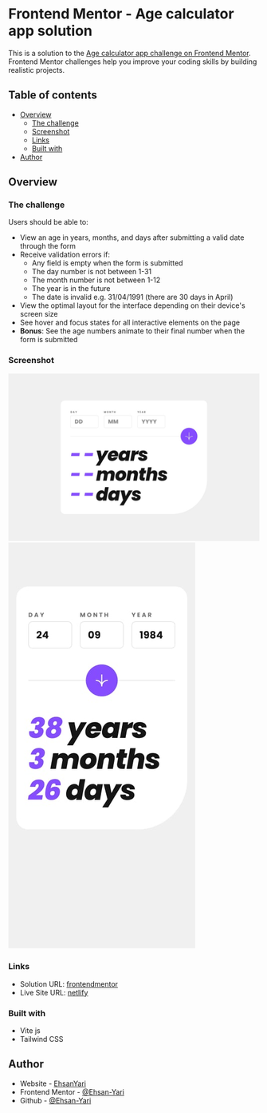 # Frontend Mentor - Age calculator app solution

This is a solution to the [Age calculator app challenge on Frontend Mentor](https://www.frontendmentor.io/challenges/age-calculator-app-dF9DFFpj-Q). Frontend Mentor challenges help you improve your coding skills by building realistic projects.

## Table of contents

- [Overview](#overview)
  - [The challenge](#the-challenge)
  - [Screenshot](#screenshot)
  - [Links](#links)
  - [Built with](#built-with)
- [Author](#author)


## Overview

### The challenge

Users should be able to:

- View an age in years, months, and days after submitting a valid date through the form
- Receive validation errors if:
  - Any field is empty when the form is submitted
  - The day number is not between 1-31
  - The month number is not between 1-12
  - The year is in the future
  - The date is invalid e.g. 31/04/1991 (there are 30 days in April)
- View the optimal layout for the interface depending on their device's screen size
- See hover and focus states for all interactive elements on the page
- **Bonus**: See the age numbers animate to their final number when the form is submitted

### Screenshot

![](desktop-design.jpg)
![](mobile-design.jpg)

### Links

- Solution URL: [frontendmentor](https://www.frontendmentor.io/solutions/age-calculator-app-5o0aaKcFts)
- Live Site URL: [netlify](https://ehsan-yari-age-calculator.netlify.app/)

### Built with

- Vite js
- Tailwind CSS

## Author

- Website - [EhsanYari](https://ehsanyari.netlify.app/)
- Frontend Mentor - [@Ehsan-Yari](https://www.frontendmentor.io/profile/Ehsan-Yari)
- Github - [@Ehsan-Yari](https://github.com/Ehsan-Yari)
